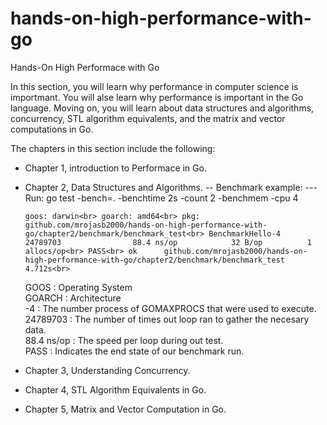 # hands-on-high-performance-with-go
Hands-On High Performace with Go


In this section, you will learn why performance in computer science is importmant. You will alse learn why performance is important in the Go language. Moving on, you will learn about data structures and algorithms, concurrency, STL algorithm equivalents, and the matrix and vector computations in Go.

The chapters in this section include the following:

* Chapter 1, introduction to Performace in Go.

* Chapter 2, Data Structures and Algorithms.
  -- Benchmark example: 
  --- Run: go test -bench=. -benchtime 2s -count 2 -benchmem -cpu 4

  `goos: darwin<br>
  goarch: amd64<br>
  pkg: github.com/mrojasb2000/hands-on-high-performance-with-go/chapter2/benchmark/benchmark_test<br>
  BenchmarkHello-4        24789703                88.4 ns/op            32 B/op          1 allocs/op<br>
  PASS<br>
  ok      github.com/mrojasb2000/hands-on-high-performance-with-go/chapter2/benchmark/benchmark_test   4.712s<br>`

  GOOS     : Operating System<br>
  GOARCH   : Architecture<br>
  -4       : The number process of GOMAXPROCS that were used to execute.<br>
  24789703 : The number of times out loop ran to gather the necesary data.<br>
  88.4 ns/op : The speed per loop during out test.<br>
  PASS     : Indicates the end state of our benchmark run.<br>


* Chapter 3, Understanding Concurrency.

* Chapter 4, STL Algorithm Equivalents in Go.

* Chapter 5, Matrix and Vector Computation in Go.
